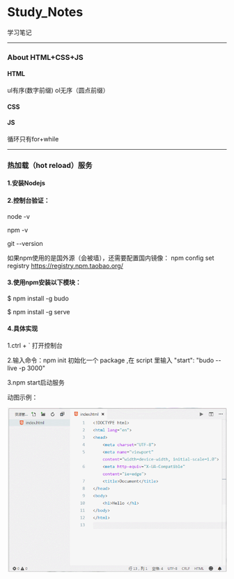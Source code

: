 # Study_Notes
学习笔记

---

### About HTML+CSS+JS

  #### HTML
  
  ul有序(数字前缀) ol无序（圆点前缀）
  
  #### CSS

  #### JS
  
  循环只有for+while
  
    

---

### 热加载（hot reload）服务

#### 1.安装Nodejs

#### 2.控制台验证：
  node -v
  
  npm -v
  
  git --version

如果npm使用的是国外源（会被墙），还需要配置国内镜像：
npm config set registry https://registry.npm.taobao.org/

#### 3.使用npm安装以下模块：

$ npm install -g budo 

$ npm install -g serve

#### 4.具体实现
1.ctrl + ` 打开控制台

2.输入命令：npm init 初始化一个 package ,在 script 里输入 "start": "budo --live -p 3000"
  
3.npm start启动服务

动图示例：

![示例](https://github.com/Cejron/Study_Notes/blob/master/hotreroad.gif)


